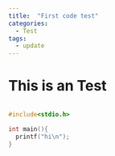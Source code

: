 ```yaml
---
title:  "First code test"
categories: 
  - Test
tags:
  - update
---
```


This is an Test
====================

~~~c

#include<stdio.h>

int main(){
  printf("hi\n");
}

~~~
